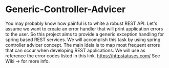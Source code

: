 # Generic-Controller-Advicer
You may probably know how painful is to white a robust REST API. 
Let's assume we want to create an error handler that will print application errors to the user. 
So this project aims to provide a generic exception handling for spring based REST services.
We will accomplish this task by using spring controller advicer concept. 
The main ideia is to map most frequent errors that can occur when developing REST applications.
We will use as reference the error codes listed in this link. https://httpstatuses.com/
See Wiki -> for more info.
